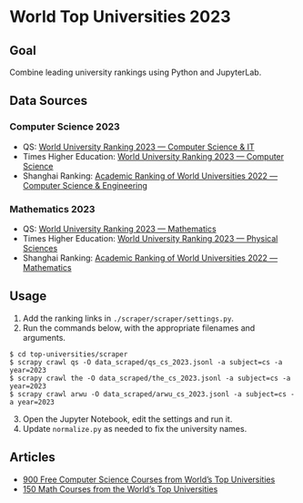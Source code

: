 # World Top Universities 2023

## Goal

Combine leading university rankings using Python and JupyterLab.

## Data Sources

### Computer Science 2023

* QS: [World University Ranking 2023 — Computer Science & IT](https://www.topuniversities.com/university-rankings/university-subject-rankings/2023/computer-science-information-systems)
* Times Higher Education: [World University Ranking 2023 — Computer Science](https://www.timeshighereducation.com/world-university-rankings/2023/subject-ranking/computer-science)
* Shanghai Ranking: [Academic Ranking of World Universities 2022 — Computer Science & Engineering](https://www.shanghairanking.com/rankings/gras/2022/RS0210)

### Mathematics 2023

* QS: [World University Ranking 2023 — Mathematics](https://www.topuniversities.com/university-rankings/university-subject-rankings/2023/mathematics)
* Times Higher Education: [World University Ranking 2023 — Physical Sciences](https://www.timeshighereducation.com/world-university-rankings/2023/subject-ranking/physical-sciences)
* Shanghai Ranking: [Academic Ranking of World Universities 2022 — Mathematics](https://www.shanghairanking.com/rankings/gras/2022/RS0101)

## Usage

1. Add the ranking links in `./scraper/scraper/settings.py`.
2. Run the commands below, with the appropriate filenames and arguments.

```
$ cd top-universities/scraper
$ scrapy crawl qs -O data_scraped/qs_cs_2023.jsonl -a subject=cs -a year=2023
$ scrapy crawl the -O data_scraped/the_cs_2023.jsonl -a subject=cs -a year=2023
$ scrapy crawl arwu -O data_scraped/arwu_cs_2023.jsonl -a subject=cs -a year=2023
```

3. Open the Jupyter Notebook, edit the settings and run it.
4. Update `normalize.py` as needed to fix the university names.

## Articles

* [900 Free Computer Science Courses from World’s Top Universities](https://www.classcentral.com/report/cs-online-courses/)
* [150 Math Courses from the World’s Top Universities](https://www.classcentral.com/report/mathematics-statistics-free-online-courses/)